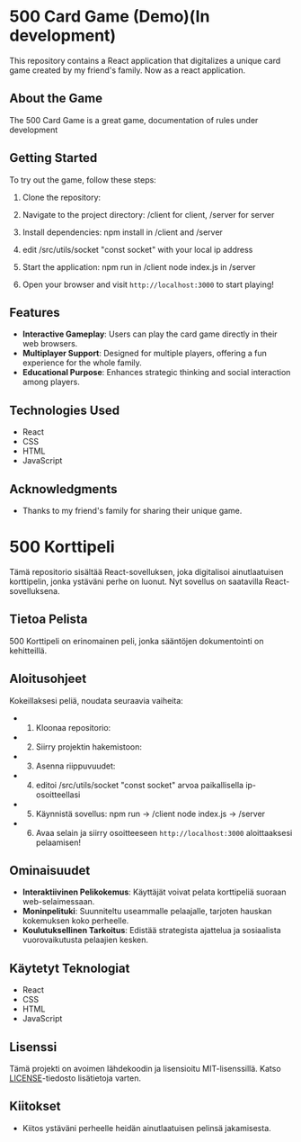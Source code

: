 # 500 Card Game (Demo)(In development)

This repository contains a React application that digitalizes a unique card game created by my friend's family. Now as a react application.

## About the Game

The 500 Card Game is a great game, documentation of rules under development

## Getting Started

To try out the game, follow these steps:

1. Clone the repository:

2. Navigate to the project directory:
     /client for client, /server for server

3. Install dependencies:
    npm install in /client and /server

4. edit /src/utils/socket "const socket" with your local ip address

5. Start the application:
    npm run in /client
    node index.js in /server

6. Open your browser and visit `http://localhost:3000` to start playing!

## Features

- **Interactive Gameplay**: Users can play the card game directly in their web browsers.
- **Multiplayer Support**: Designed for multiple players, offering a fun experience for the whole family.
- **Educational Purpose**: Enhances strategic thinking and social interaction among players.

## Technologies Used

- React
- CSS
- HTML
- JavaScript


## Acknowledgments

- Thanks to my friend's family for sharing their unique game.






# 500 Korttipeli

Tämä repositorio sisältää React-sovelluksen, joka digitalisoi ainutlaatuisen korttipelin, jonka ystäväni perhe on luonut. Nyt sovellus on saatavilla React-sovelluksena.

## Tietoa Pelista

500 Korttipeli on erinomainen peli, jonka sääntöjen dokumentointi on kehitteillä.

## Aloitusohjeet

Kokeillaksesi peliä, noudata seuraavia vaiheita:

- 1. Kloonaa repositorio:

- 2. Siirry projektin hakemistoon:

- 3. Asenna riippuvuudet:

- 4. editoi /src/utils/socket "const socket" arvoa paikallisella ip-osoitteellasi 
    
- 5. Käynnistä sovellus:
    npm run -> /client
    node index.js -> /server

- 6. Avaa selain ja siirry osoitteeseen `http://localhost:3000` aloittaaksesi pelaamisen!

## Ominaisuudet

- **Interaktiivinen Pelikokemus**: Käyttäjät voivat pelata korttipeliä suoraan web-selaimessaan.
- **Moninpelituki**: Suunniteltu useammalle pelaajalle, tarjoten hauskan kokemuksen koko perheelle.
- **Koulutuksellinen Tarkoitus**: Edistää strategista ajattelua ja sosiaalista vuorovaikutusta pelaajien kesken.

## Käytetyt Teknologiat

- React
- CSS
- HTML
- JavaScript

## Lisenssi

Tämä projekti on avoimen lähdekoodin ja lisensioitu MIT-lisenssillä. Katso [LICENSE](LICENSE)-tiedosto lisätietoja varten.

## Kiitokset

- Kiitos ystäväni perheelle heidän ainutlaatuisen pelinsä jakamisesta.

